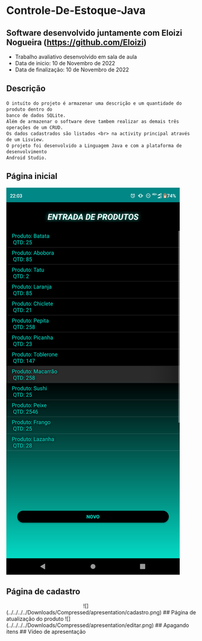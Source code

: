 # Controle-De-Estoque-Java
## Software desenvolvido juntamente com Eloizi Nogueira (https://github.com/Eloizi)
 - Trabalho avaliativo desenvolvido em sala de aula
 - Data de inicio: 10 de Novembro de 2022
 - Data de finalização: 10 de Novembro de 2022

 ## Descrição
    O intuíto do projeto é armazenar uma descrição e um quantidade do produto dentro do 
    banco de dados SQLite.
    Além de armazenar o software deve tambem realizar as demais três operações de um CRUD. 
    Os dados cadastrados são listados <br> na activity principal através de um Lisview.
    O projeto foi desenvolvido a Linguagem Java e com a plataforma de desenvolvimento 
    Android Studio.

## Página inicial    
<img src="apresentation/listview.png"></img>
## Página de cadastro 
<img width="200px">
  ![](../../../../Downloads/Compressed/apresentation/cadastro.png)
  </img>
## Página de atualização do produto  
  ![](../../../../Downloads/Compressed/apresentation/editar.png)
## Apagando itens
## Vídeo de apresentação   

 
               